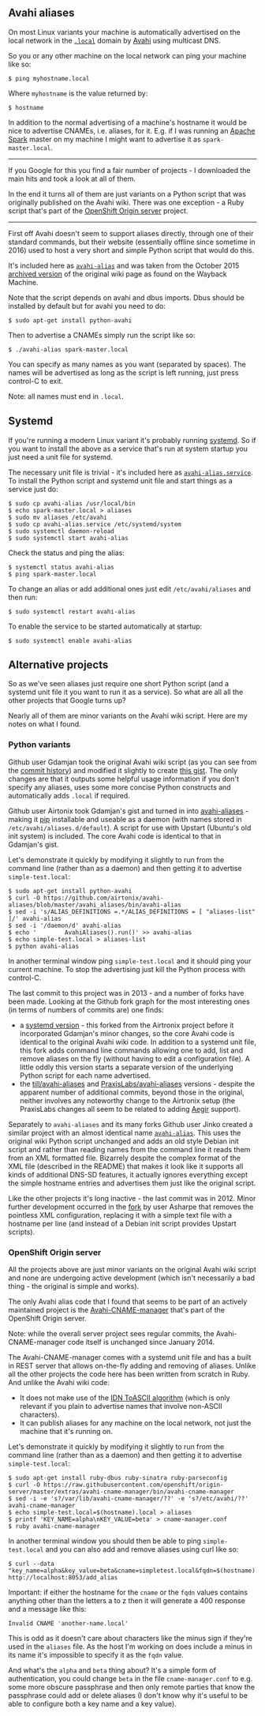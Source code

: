 Avahi aliases
-------------

On most Linux variants your machine is automatically advertised on the local network in the [`.local`](https://en.wikipedia.org/wiki/.local) domain by [Avahi](https://en.wikipedia.org/wiki/Avahi_(software)) using multicast DNS.

So you or any other machine on the local network can ping your machine like so:

    $ ping myhostname.local

Where `myhostname` is the value returned by:

    $ hostname

In addition to the normal advertising of a machine's hostname it would be nice to advertise CNAMEs, i.e. aliases, for it. E.g. if I was running an [Apache Spark](http://spark.apache.org/) master on my machine I might want to advertise it as `spark-master.local`.

---

If you Google for this you find a fair number of projects - I downloaded the main hits and took a look at all of them.

In the end it turns all of them are just variants on a Python script that was originally published on the Avahi wiki. There was one exception - a Ruby script that's part of the [OpenShift Origin server](https://github.com/openshift/origin-server) project.

---

First off Avahi doesn't seem to support aliases directly, through one of their standard commands, but their website (essentially offline since sometime in 2016) used to host a very short and simple Python script that would do this.

It's included here as [`avahi-alias`](avahi-alias) and was taken from the October 2015 [archived version](https://web.archive.org/web/20151016190620/http://www.avahi.org/wiki/Examples/PythonPublishAlias) of the original wiki page as found on the Wayback Machine.

Note that the script depends on avahi and dbus imports. Dbus should be installed by default but for avahi you need to do:

    $ sudo apt-get install python-avahi

Then to advertise a CNAMEs simply run the script like so:

    $ ./avahi-alias spark-master.local

You can specify as many names as you want (separated by spaces). The names will be advertised as long as the script is left running, just press control-C to exit.

Note: all names must end in `.local`.

Systemd
-------

If you're running a modern Linux variant it's probably running [systemd](https://en.wikipedia.org/wiki/Systemd). So if you want to install the above as a service that's run at system startup you just need a unit file for systemd.

The necessary unit file is trivial - it's included here as [`avahi-alias.service`](avahi-alias.service). To install the Python script and systemd unit file and start things as a service just do:

    $ sudo cp avahi-alias /usr/local/bin
    $ echo spark-master.local > aliases
    $ sudo mv aliases /etc/avahi
    $ sudo cp avahi-alias.service /etc/systemd/system
    $ sudo systemctl daemon-reload
    $ sudo systemctl start avahi-alias

Check the status and ping the alias:

    $ systemctl status avahi-alias
    $ ping spark-master.local

To change an alias or add additional ones just edit `/etc/avahi/aliases` and then run:

    $ sudo systemctl restart avahi-alias

To enable the service to be started automatically at startup:

    $ sudo systemctl enable avahi-alias

Alternative projects
--------------------

So as we've seen aliases just require one short Python script (and a systemd unit file it you want to run it as a service). So what are all all the other projects that Google turns up?

Nearly all of them are minor variants on the Avahi wiki script. Here are my notes on what I found.

### Python variants

Github user Gdamjan took the original Avahi wiki script (as you can see from the [commit history](https://gist.github.com/gdamjan/3168336/revisions)) and modified it slightly to create [this gist](https://gist.github.com/gdamjan/3168336). The only changes are that it outputs some helpful usage information if you don't specify any aliases,  uses some more concise Python constructs and automatically adds `.local` if required.

Github user Airtonix took Gdamjan's gist and turned in into [avahi-aliases](https://github.com/airtonix/avahi-aliases) - making it [pip](https://en.wikipedia.org/wiki/Pip_(package_manager)) installable and useable as a daemon (with names stored in `/etc/avahi/aliases.d/default`). A script for use with Upstart (Ubuntu's old init system) is included. The core Avahi code is identical to that in Gdamjan's gist.

Let's demonstrate it quickly by modifying it slightly to run from the command line (rather than as a daemon) and then getting it to advertise `simple-test.local`:

    $ sudo apt-get install python-avahi
    $ curl -O https://github.com/airtonix/avahi-aliases/blob/master/avahi_aliases/bin/avahi-alias
    $ sed -i 's/ALIAS_DEFINITIONS =.*/ALIAS_DEFINITIONS = [ "aliases-list" ]/' avahi-alias
    $ sed -i '/daemon/d' avahi-alias
    $ echo '        AvahiAliases().run()' >> avahi-alias
    $ echo simple-test.local > aliases-list
    $ python avahi-alias

In another terminal window ping `simple-test.local` and it should ping your current machine. To stop the advertising just kill the Python process with control-C.

The last commit to this project was in 2013 - and a number of forks have been made. Looking at the Github fork graph for the most interesting ones (in terms of numbers of commits are) one finds:

* a [systemd version](https://github.com/5sw/avahi-aliases) - this forked from the Airtronix project before it incorporated Gdamjan's minor changes, so the core Avahi code is identical to the original Avahi wiki code. In addition to a systemd unit file, this fork adds command line commands allowing one to add, list and remove aliases on the fly (without having to edit a configuration file). A little oddly this version starts a separate version of the underlying Python script for each name advertised.
* the [till/avahi-aliases](https://github.com/till/avahi-aliases) and [PraxisLabs/avahi-aliases](https://github.com/PraxisLabs/avahi-aliases) versions - despite the apparent number of additional commits, beyond those in the original, neither involves any noteworthy change to the Airtronix setup (the PraxisLabs changes all seem to be related to adding [Aegir](http://www.aegirproject.org/) support).

Separately to `avahi-aliases` and its many forks Github user Jinko created a similar project with an almost identical name [`avahi-alias`](https://github.com/jinnko/avahi-alias). This uses the original wiki Python script unchanged and adds an old style Debian init script and rather than reading names from the command line it reads them from an XML formatted file. Bizarrely despite the complex format of the XML file (described in the README) that makes it look like it supports all kinds of additional DNS-SD features, it actually ignores everything except the simple hostname entries and advertises them just like the original script.

Like the other projects it's long inactive - the last commit was in 2012. Minor further development occurred in the [fork](https://github.com/asharpe/avahi-alias) by user Asharpe that removes the pointless XML configuration, replacing it with a simple text file with a hostname per line (and instead of a Debian init script provides Upstart scripts).

### OpenShift Origin server

All the projects above are just minor variants on the original Avahi wiki script and none are undergoing active development (which isn't necessarily a bad thing - the original is simple and works).

The only Avahi alias code that I found that seems to be part of an actively maintained project is the [Avahi-CNAME-manager](https://github.com/openshift/origin-server/tree/master/extras/avahi-cname-manager) that's part of the OpenShift Origin server.

Note: while the overall server project sees regular commits, the Avahi-CNAME-manager code itself is unchanged since January 2014.

The Avahi-CNAME-manager comes with a systemd unit file and has a built in REST server that allows on-the-fly adding and removing of aliases. Unlike all the other projects the code here has been written from scratch in Ruby. And unlike the Avahi wiki code:

* It does not make use of the [IDN ToASCII algorithm](https://en.wikipedia.org/wiki/Internationalized_domain_name#ToASCII_and_ToUnicode) (which is only relevant if you plain to advertise names that involve non-ASCII characters).
* It can publish aliases for any machine on the local network, not just the machine that it's running on.

Let's demonstrate it quickly by modifying it slightly to run from the command line (rather than as a daemon) and then getting it to advertise `simple-test.local`:

    $ sudo apt-get install ruby-dbus ruby-sinatra ruby-parseconfig
    $ curl -O https://raw.githubusercontent.com/openshift/origin-server/master/extras/avahi-cname-manager/bin/avahi-cname-manager
    $ sed -i -e 's?/var/lib/avahi-cname-manager/??' -e 's?/etc/avahi/??' avahi-cname-manager
    $ echo simple-test.local=$(hostname).local > aliases
    $ printf 'KEY_NAME=alpha\nKEY_VALUE=beta' > cname-manager.conf
    $ ruby avahi-cname-manager

In another terminal window you should then be able to ping `simple-test.local` and you can also add and remove aliases using curl like so:

    $ curl --data "key_name=alpha&key_value=beta&cname=simpletest.local&fqdn=$(hostname).local" http://localhost:8053/add_alias

Important: if either the hostname for the `cname` or the `fqdn` values contains anything other than the letters a to z then it will generate a 400 response and a message like this:

    Invalid CNAME 'another-name.local'

This is odd as it doesn't care about characters like the minus sign if they're used in the `aliases` file. As the host I'm working on does include a minus in its name it's impossible to specify it as the `fqdn` value.

And what's the `alpha` and `beta` thing about? It's a simple form of authentication, you could change `beta` in the file `cname-manager.conf` to e.g. some more obscure passphrase and then only remote parties that know the passphrase could add or delete aliases (I don't know why it's useful to be able to configure both a key name and a key value).

